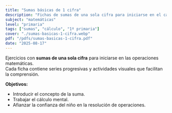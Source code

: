 ```yaml
---
title: "Sumas básicas de 1 cifra"
description: "Fichas de sumas de una sola cifra para iniciarse en el cálculo mental. Incluyen actividades progresivas y visuales que ayudan a comprender las operaciones básicas."
subject: "matemáticas"
level: "primaria"
tags: ["sumas", "cálculo", "1º primaria"]
cover: "./sumas-basicas-1-cifra.webp"
pdf: "/pdfs/sumas-basicas-1-cifra.pdf"
date: "2025-08-17"
---
```


Ejercicios con **sumas de una sola cifra** para iniciarse en las operaciones matemáticas.  
Cada ficha contiene series progresivas y actividades visuales que facilitan la comprensión.

**Objetivos:**
- Introducir el concepto de la suma.  
- Trabajar el cálculo mental.  
- Afianzar la confianza del niño en la resolución de operaciones.
